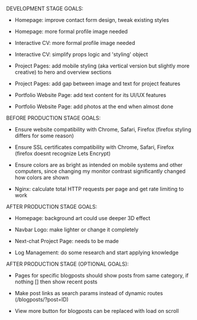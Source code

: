 DEVELOPMENT STAGE GOALS:
- Homepage: improve contact form design, tweak existing styles

- Homepage: more formal profile image needed

- Interactive CV: more formal profile image needed

- Interactive CV: simplify props logic and 'styling' object

- Project Pages: add mobile styling (aka vertical version but slightly more creative) to hero and overview sections

- Project Pages: add gap between image and text for project features

- Portfolio Website Page: add text content for its UI/UX features

- Portfolio Website Page: add photos at the end when almost done


BEFORE PRODUCTION STAGE GOALS: 
- Ensure website compatibility with Chrome, Safari, Firefox (firefox styling differs for some reason)

- Ensure SSL certificates compatibility with Chrome, Safari, Firefox (firefox doesnt recognize Lets Encrypt)

- Ensure colors are as bright as intended on mobile systems and other computers, since changing my monitor contrast significantly changed how colors are shown 

- Nginx: calculate total HTTP requests per page and get rate limiting to work

AFTER PRODUCTION STAGE GOALS:
- Homepage: background art could use deeper 3D effect

- Navbar Logo: make lighter or change it completely

- Next-chat Project Page: needs to be made

- Log Management: do some research and start applying knowledge 

AFTER PRODUCTION STAGE (OPTIONAL GOALS): 
- Pages for specific blogposts should show posts from same category, if nothing [] then show recent posts

- Make post links as search params instead of dynamic routes (/blogposts/?post=ID) 

- View more button for blogposts can be replaced with load on scroll 






